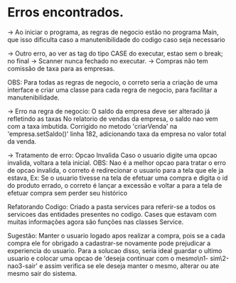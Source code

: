 # Erros encontrados.

-> Ao iniciar o programa, as regras de negocio estão no programa Main, que isso dificulta caso a manutenibilidade do codigo caso seja necessario


-> Outro erro, ao ver as tag do tipo CASE do executar, estao sem o break; no final
-> Scanner nunca fechado no executar.
-> Compras não tem comissão de taxa para as empresas.

OBS: Para todas as regras de negocio, o correto seria a criação de uma interface e criar uma classe para cada regra de negocio, para facilitar a 
    manutenibilidade.

-> Erro na regra de negocio: O saldo da empresa deve ser alterado já refletindo as taxas
   No relatorio de vendas da empresa, o saldo nao vem com a taxa imbutida.
   Corrigido no metodo 'criarVenda' na 'empresa.setSaldo()' linha 182, adicionando taxa da empresa no valor total da venda.

-> Tratamento de erro: Opcao Invalida
                        Caso o usuario digite uma opcao invalida, voltara a tela inicial.
                        OBS: Nao é a melhor opcao para tratar o erro de opcao invalida, o correto é redirecionar o usuario para a tela que ele ja estava, 
                        Ex: Se o usuario tivesse na tela de efetuar uma compra e digita o id do produto errado, o correto é lançar a excessão e voltar a para a
                            tela de efetuar compra sem perder seu histórico

Refatorando Codigo: Criado a pasta services para referir-se a todos os servicoes das entidades presentes no codigo.
                    Cases que estavam com muitas informações agora são funções nas classes Service.

Sugestão: Manter o usuario logado apos realizar a compra, pois se a cada compra ele for obrigado a cadastrar-se novamente pode 
          prejudicar a experiencia do usuario.
          Para a solucao disso, seria ideal guardar o ultimo usuario e colocar uma opcao de 'deseja continuar com o mesmo\n1- sim\2-nao3-sair'
          e assim verifica se ele deseja manter o mesmo, alterar ou ate mesmo sair do sistema.